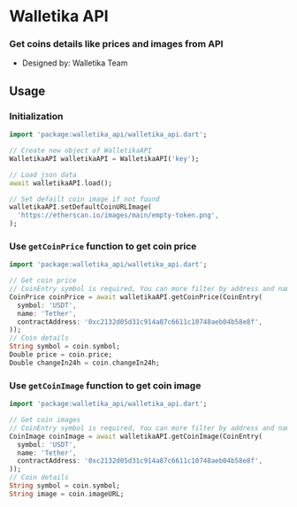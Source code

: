 # Walletika API
### Get coins details like prices and images from API
- Designed by: Walletika Team

## Usage
### Initialization
```dart
import 'package:walletika_api/walletika_api.dart';

// Create new object of WalletikaAPI
WalletikaAPI walletikaAPI = WalletikaAPI('key');

// Load json data
await walletikaAPI.load();

// Set defailt coin image if not found
walletikaAPI.setDefaultCoinURLImage(
  'https://etherscan.io/images/main/empty-token.png',
);
```

### Use `getCoinPrice` function to get coin price
```dart
import 'package:walletika_api/walletika_api.dart';

// Get coin price
// CoinEntry symbol is required, You can more filter by address and name
CoinPrice coinPrice = await walletikaAPI.getCoinPrice(CoinEntry(
  symbol: 'USDT',
  name: 'Tether',
  contractAddress: '0xc2132d05d31c914a87c6611c10748aeb04b58e8f',
));
// Coin details
String symbol = coin.symbol;
Double price = coin.price;
Double changeIn24h = coin.changeIn24h;
```

### Use `getCoinImage` function to get coin image
```dart
import 'package:walletika_api/walletika_api.dart';

// Get coin images
// CoinEntry symbol is required, You can more filter by address and name
CoinImage coinImage = await walletikaAPI.getCoinImage(CoinEntry(
  symbol: 'USDT',
  name: 'Tether',
  contractAddress: '0xc2132d05d31c914a87c6611c10748aeb04b58e8f',
));
// Coin details
String symbol = coin.symbol;
String image = coin.imageURL;
```
